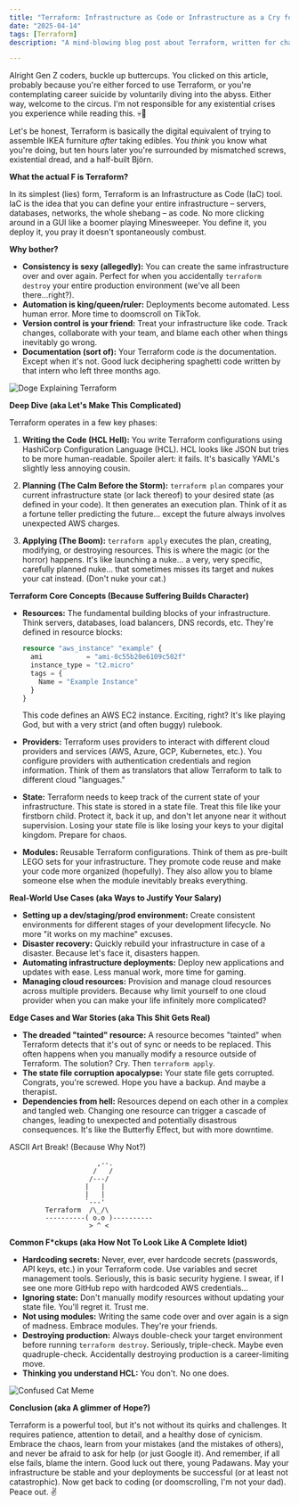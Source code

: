 ```yaml
---
title: "Terraform: Infrastructure as Code or Infrastructure as a Cry for Help? 💀"
date: "2025-04-14"
tags: [Terraform]
description: "A mind-blowing blog post about Terraform, written for chaotic Gen Z engineers. Prepare to learn (maybe) or at least question your life choices."

---
```


Alright Gen Z coders, buckle up buttercups. You clicked on this article, probably because you're either forced to use Terraform, or you're contemplating career suicide by voluntarily diving into the abyss. Either way, welcome to the circus. I'm not responsible for any existential crises you experience while reading this. 💀🙏

Let's be honest, Terraform is basically the digital equivalent of trying to assemble IKEA furniture *after* taking edibles. You *think* you know what you're doing, but ten hours later you're surrounded by mismatched screws, existential dread, and a half-built Björn.

**What the actual F is Terraform?**

In its simplest (lies) form, Terraform is an Infrastructure as Code (IaC) tool. IaC is the idea that you can define your entire infrastructure – servers, databases, networks, the whole shebang – as code. No more clicking around in a GUI like a boomer playing Minesweeper. You define it, you deploy it, you pray it doesn't spontaneously combust.

**Why bother?**

*   **Consistency is sexy (allegedly):**  You can create the same infrastructure over and over again.  Perfect for when you accidentally `terraform destroy` your entire production environment (we've all been there...right?).
*   **Automation is king/queen/ruler:**  Deployments become automated.  Less human error.  More time to doomscroll on TikTok.
*   **Version control is your friend:** Treat your infrastructure like code.  Track changes, collaborate with your team, and blame each other when things inevitably go wrong.
*   **Documentation (sort of):** Your Terraform code *is* the documentation.  Except when it's not.  Good luck deciphering spaghetti code written by that intern who left three months ago.

![Doge Explaining Terraform](https://i.imgflip.com/3i8k6q.jpg)

**Deep Dive (aka Let's Make This Complicated)**

Terraform operates in a few key phases:

1.  **Writing the Code (HCL Hell):** You write Terraform configurations using HashiCorp Configuration Language (HCL). HCL looks like JSON but tries to be more human-readable.  Spoiler alert: it fails. It's basically YAML's slightly less annoying cousin.

2.  **Planning (The Calm Before the Storm):** `terraform plan` compares your current infrastructure state (or lack thereof) to your desired state (as defined in your code). It then generates an execution plan.  Think of it as a fortune teller predicting the future... except the future always involves unexpected AWS charges.

3.  **Applying (The Boom):** `terraform apply` executes the plan, creating, modifying, or destroying resources. This is where the magic (or the horror) happens. It's like launching a nuke... a very, very specific, carefully planned nuke... that sometimes misses its target and nukes your cat instead. (Don't nuke your cat.)

**Terraform Core Concepts (Because Suffering Builds Character)**

*   **Resources:** The fundamental building blocks of your infrastructure.  Think servers, databases, load balancers, DNS records, etc. They're defined in resource blocks:

    ```terraform
    resource "aws_instance" "example" {
      ami           = "ami-0c55b20e6109c502f"
      instance_type = "t2.micro"
      tags = {
        Name = "Example Instance"
      }
    }
    ```

    This code defines an AWS EC2 instance.  Exciting, right? It's like playing God, but with a very strict (and often buggy) rulebook.

*   **Providers:** Terraform uses providers to interact with different cloud providers and services (AWS, Azure, GCP, Kubernetes, etc.). You configure providers with authentication credentials and region information.  Think of them as translators that allow Terraform to talk to different cloud "languages."

*   **State:**  Terraform needs to keep track of the current state of your infrastructure. This state is stored in a state file.  Treat this file like your firstborn child. Protect it, back it up, and don't let anyone near it without supervision. Losing your state file is like losing your keys to your digital kingdom. Prepare for chaos.

*   **Modules:**  Reusable Terraform configurations.  Think of them as pre-built LEGO sets for your infrastructure.  They promote code reuse and make your code more organized (hopefully). They also allow you to blame someone else when the module inevitably breaks everything.

**Real-World Use Cases (aka Ways to Justify Your Salary)**

*   **Setting up a dev/staging/prod environment:**  Create consistent environments for different stages of your development lifecycle. No more "it works on my machine" excuses.
*   **Disaster recovery:**  Quickly rebuild your infrastructure in case of a disaster.  Because let's face it, disasters happen.
*   **Automating infrastructure deployments:**  Deploy new applications and updates with ease. Less manual work, more time for gaming.
*   **Managing cloud resources:**  Provision and manage cloud resources across multiple providers.  Because why limit yourself to one cloud provider when you can make your life infinitely more complicated?

**Edge Cases and War Stories (aka This Shit Gets Real)**

*   **The dreaded "tainted" resource:**  A resource becomes "tainted" when Terraform detects that it's out of sync or needs to be replaced.  This often happens when you manually modify a resource outside of Terraform.  The solution?  Cry.  Then `terraform apply`.
*   **The state file corruption apocalypse:** Your state file gets corrupted. Congrats, you're screwed. Hope you have a backup.  And maybe a therapist.
*   **Dependencies from hell:**  Resources depend on each other in a complex and tangled web.  Changing one resource can trigger a cascade of changes, leading to unexpected and potentially disastrous consequences.  It's like the Butterfly Effect, but with more downtime.

ASCII Art Break! (Because Why Not?)

```
                      ,--.
                     /   /
                    /---/
                   |   |
                   |   |
                   `---'
         Terraform  /\_/\
         ----------( o.o )----------
                    > ^ <
```

**Common F\*ckups (aka How Not To Look Like A Complete Idiot)**

*   **Hardcoding secrets:**  Never, ever, ever hardcode secrets (passwords, API keys, etc.) in your Terraform code.  Use variables and secret management tools. Seriously, this is basic security hygiene.  I swear, if I see one more GitHub repo with hardcoded AWS credentials...
*   **Ignoring state:**  Don't manually modify resources without updating your state file.  You'll regret it.  Trust me.
*   **Not using modules:**  Writing the same code over and over again is a sign of madness.  Embrace modules.  They're your friends.
*   **Destroying production:**  Always double-check your target environment before running `terraform destroy`.  Seriously, triple-check.  Maybe even quadruple-check.  Accidentally destroying production is a career-limiting move.
*   **Thinking you understand HCL:** You don't. No one does.

![Confused Cat Meme](https://i.kym-cdn.com/photos/images/newsfeed/001/471/702/d96.jpg)

**Conclusion (aka A glimmer of Hope?)**

Terraform is a powerful tool, but it's not without its quirks and challenges. It requires patience, attention to detail, and a healthy dose of cynicism. Embrace the chaos, learn from your mistakes (and the mistakes of others), and never be afraid to ask for help (or just Google it). And remember, if all else fails, blame the intern. Good luck out there, young Padawans. May your infrastructure be stable and your deployments be successful (or at least not catastrophic). Now get back to coding (or doomscrolling, I'm not your dad). Peace out. ✌️
